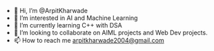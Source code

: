 - 👋 Hi, I’m @ArpitKharwade
- 👀 I’m interested in AI and Machine Learning
- 🌱 I’m currently learning C++ with DSA
- 💞️ I’m looking to collaborate on AIML projects and Web Dev projects.
- 📫 How to reach me  arpitkharwade2004@gmail.com


<!---
ArpitKharwade/ArpitKharwade is a ✨ special ✨ repository because its `README.md` (this file) appears on your GitHub profile.
You can click the Preview link to take a look at your changes.
--->
